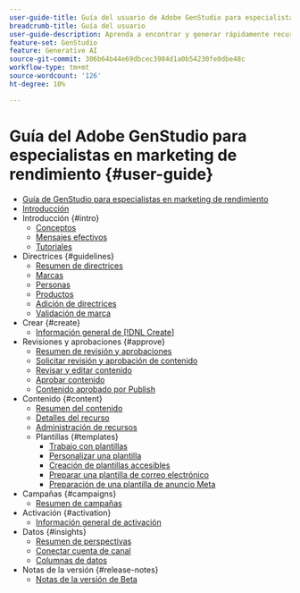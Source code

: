 ```yaml
---
user-guide-title: Guía del usuario de Adobe GenStudio para especialistas en marketing de rendimiento
breadcrumb-title: Guía del usuario
user-guide-description: Aprenda a encontrar y generar rápidamente recursos en la marca, crear variaciones y optimizar experiencias en función de las perspectivas de rendimiento de contenido en tiempo real.
feature-set: GenStudio
feature: Generative AI
source-git-commit: 306b64b44e69dbcec3984d1a0b54230fe0dbe48c
workflow-type: tm+mt
source-wordcount: '126'
ht-degree: 10%

---
```



# Guía del Adobe GenStudio para especialistas en marketing de rendimiento {#user-guide}

+ [Guía de GenStudio para especialistas en marketing de rendimiento](home.md)
+ [Introducción](get-started.md)
+ Introducción {#intro}
   + [Conceptos ](concepts.md)
   + [Mensajes efectivos](effective-prompts.md)
   + [Tutoriales](https://experienceleague.adobe.com/docs/genstudio/learning/tutorials.html)
+ Directrices {#guidelines}
   + [Resumen de directrices](guidelines/overview.md)
   + [Marcas](guidelines/brands.md)
   + [Personas](guidelines/personas.md)
   + [Productos](guidelines/products.md)
   + [Adición de directrices](guidelines/add-guidelines.md)
   + [Validación de marca](guidelines/brand-validation.md)
+ Crear {#create}
   + [Información general de [!DNL Create]](create/overview.md)
+ Revisiones y aprobaciones {#approve}
   + [Resumen de revisión y aprobaciones](approvals/overview.md)
   + [Solicitar revisión y aprobación de contenido](approvals/request-review.md)
   + [Revisar y editar contenido](approvals/review-and-edit.md)
   + [Aprobar contenido](approvals/approve-content.md)
   + [Contenido aprobado por Publish](approvals/publish-content.md)
+ Contenido {#content}
   + [Resumen del contenido](content/overview.md)
   + [Detalles del recurso](content/asset-details.md)
   + [Administración de recursos](content/manage-assets.md)
   + Plantillas {#templates}
      + [Trabajo con plantillas](content/use-templates.md)
      + [Personalizar una plantilla](content/customize-template.md)
      + [Creación de plantillas accesibles](content/accessibility-for-templates.md)
      + [Preparar una plantilla de correo electrónico](content/email-template.md)
      + [Preparación de una plantilla de anuncio Meta](content/meta-template.md)
+ Campañas {#campaigns}
   + [Resumen de campañas](campaigns/overview.md)
+ Activación {#activation}
   + [Información general de activación](activation/overview.md)
+ Datos {#insights}
   + [Resumen de perspectivas](insights/overview.md)
   + [Conectar cuenta de canal](insights/connect-channel.md)
   + [Columnas de datos](insights/data-columns.md)
+ Notas de la versión {#release-notes}
   + [Notas de la versión de Beta](beta-release-notes.md)
